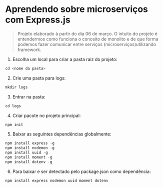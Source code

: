 # Aprendendo sobre microserviços com Express.js

> Projeto elaborado à partir do dia 06 de março. O intuito do projeto é entendermos como funciona o conceito de monolito e de que forma podemos fazer comunicar entre serviços (microserviços)utilizando framework.

1. Escolha um local para criar a pasta raiz do projeto:
```js
cd <nome da pasta>
```

2. Crie uma pasta para logs: 
```js
mkdir logs
```

3. Entrar na pasta: 
```js
cd logs
```

4. Criar pacote no projeto principal:
```js
npm init
```

5. Baixar as seguintes dependências globalmente:
```js
npm install express -g
npm install nodemon -g
npm install uuid -g
npm install moment -g
npm install dotenv -g
```

6. Para baixar e ser detectado pelo package.json como dependência:
```js
npm install express nodemon uuid moment dotenv
```